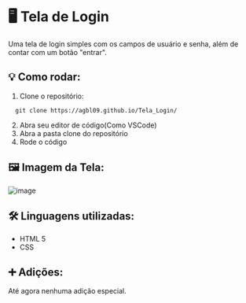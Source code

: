 # 🖥 Tela de Login
Uma tela de login simples com os campos de usuário e senha, além de contar com um botão "entrar".

## 💡 Como rodar:
1. Clone o repositório:
```git
  git clone https://agbl09.github.io/Tela_Login/
```
2. Abra seu editor de código(Como VSCode)
3. Abra a pasta clone do repositório
4. Rode o código

## 🖼 Imagem da Tela:
![image](https://github.com/user-attachments/assets/03a83d7d-cffd-4134-be12-cfb3576892a8)


## 🛠 Linguagens utilizadas:
- HTML 5
- CSS

## ➕ Adições:
Até agora nenhuma adição especial.
